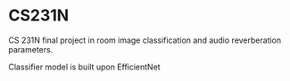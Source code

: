 # CS231N
CS 231N final project in room image classification and audio reverberation parameters.

Classifier model is built upon EfficientNet
